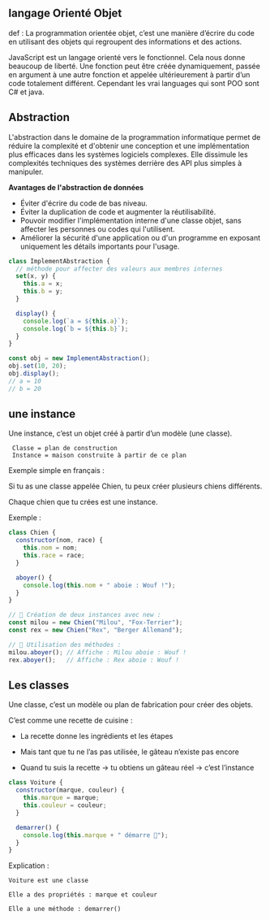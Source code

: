 ##  langage Orienté Objet

def : La programmation orientée objet, c’est une manière d’écrire du code en utilisant des objets qui regroupent des informations et des actions.

JavaScript est un langage orienté vers le fonctionnel. Cela nous donne beaucoup de liberté. Une fonction peut être créée dynamiquement, passée en argument à une autre fonction et appelée ultérieurement à partir d’un code totalement différent. Cependant les vrai languages qui sont POO sont C# et java.

## Abstraction

L'abstraction dans le domaine de la programmation informatique permet de réduire la complexité et d'obtenir une conception et une implémentation plus efficaces dans les systèmes logiciels complexes. Elle dissimule les complexités techniques des systèmes derrière des API plus simples à manipuler.

__Avantages de l'abstraction de données__

- Éviter d'écrire du code de bas niveau.
- Éviter la duplication de code et augmenter la réutilisabilité.
- Pouvoir modifier l'implémentation interne d'une classe objet, sans affecter les personnes ou codes qui l'utilisent.
-  Améliorer la sécurité d'une application ou d'un programme en exposant uniquement les détails importants pour l'usage.
```js
class ImplementAbstraction {
  // méthode pour affecter des valeurs aux membres internes
  set(x, y) {
    this.a = x;
    this.b = y;
  }

  display() {
    console.log(`a = ${this.a}`);
    console.log(`b = ${this.b}`);
  }
}

const obj = new ImplementAbstraction();
obj.set(10, 20);
obj.display();
// a = 10
// b = 20
```

## une instance 

Une instance, c’est un objet créé à partir d’un modèle (une classe).

     Classe = plan de construction
     Instance = maison construite à partir de ce plan

 Exemple simple en français :

Si tu as une classe appelée Chien, tu peux créer plusieurs chiens différents.

Chaque chien que tu crées est une instance.

Exemple :
```js
class Chien {
  constructor(nom, race) {
    this.nom = nom;
    this.race = race;
  }

  aboyer() {
    console.log(this.nom + " aboie : Wouf !");
  }
}

// 🔸 Création de deux instances avec new :
const milou = new Chien("Milou", "Fox-Terrier");
const rex = new Chien("Rex", "Berger Allemand");

// 🔸 Utilisation des méthodes :
milou.aboyer(); // Affiche : Milou aboie : Wouf !
rex.aboyer();   // Affiche : Rex aboie : Wouf !
```
## Les classes

 Une classe, c’est un modèle ou plan de fabrication pour créer des objets.

C’est comme une recette de cuisine :

- La recette donne les ingrédients et les étapes

- Mais tant que tu ne l’as pas utilisée, le gâteau n’existe pas encore

- Quand tu suis la recette → tu obtiens un gâteau réel → c’est l’instance
```js
class Voiture {
  constructor(marque, couleur) {
    this.marque = marque;
    this.couleur = couleur;
  }

  demarrer() {
    console.log(this.marque + " démarre 🚗");
  }
}
```
Explication :

    Voiture est une classe

    Elle a des propriétés : marque et couleur

    Elle a une méthode : demarrer()